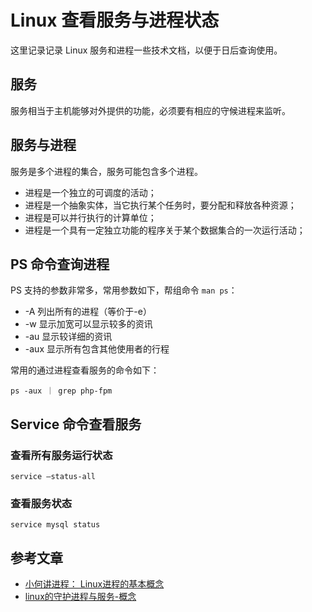 # Linux 查看服务与进程状态

这里记录记录 Linux 服务和进程一些技术文档，以便于日后查询使用。

## 服务 

服务相当于主机能够对外提供的功能，必须要有相应的守候进程来监听。

## 服务与进程 

服务是多个进程的集合，服务可能包含多个进程。

* 进程是一个独立的可调度的活动；
* 进程是一个抽象实体，当它执行某个任务时，要分配和释放各种资源；
* 进程是可以并行执行的计算单位；
* 进程是一个具有一定独立功能的程序关于某个数据集合的一次运行活动；

## PS 命令查询进程

PS 支持的参数非常多，常用参数如下，帮组命令 `man ps`：

*  -A 列出所有的进程（等价于-e） 
* -w 显示加宽可以显示较多的资讯 
*  -au 显示较详细的资讯 
* -aux 显示所有包含其他使用者的行程

常用的通过进程查看服务的命令如下：

```
ps -aux ｜ grep php-fpm
```
## Service 命令查看服务

### 查看所有服务运行状态

```
service –status-all 
```

### 查看服务状态

```
service mysql status
```

## 参考文章
* [小何讲进程： Linux进程的基本概念](https://blog.csdn.net/rl529014/article/details/51280018)
* [linux的守护进程与服务-概念](https://blog.csdn.net/breeze_life/article/details/9409243)